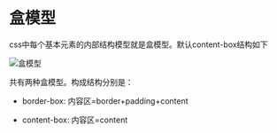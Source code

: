 # 盒模型

css中每个基本元素的内部结构模型就是盒模型。默认content-box结构如下

![盒模型](http://ww1.sinaimg.cn/mw690/8afe7f49gy1gdc2fkb8x3j20qv0k0dft.jpg)

共有两种盒模型。构成结构分别是：

- border-box: 内容区=border+padding+content

- content-box: 内容区=content
